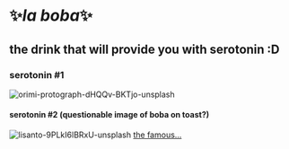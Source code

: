 #  ✨_la boba_✨
## the drink that will provide you with serotonin :D
### serotonin #1
![orimi-protograph-dHQQv-BKTjo-unsplash](https://user-images.githubusercontent.com/91563526/135514211-ed6d6354-99f4-48f2-973f-64145ce9e222.jpg)
#### serotonin #2 (questionable image of boba on toast?)
![lisanto-9PLkI6lBRxU-unsplash](https://user-images.githubusercontent.com/91563526/135514843-8a4d644e-5994-44e5-a0b0-97549655b1fc.jpg)
[the famous...](https://beemovie.fandom.com/wiki/Bee_Movie/Transcript)
